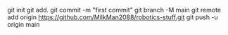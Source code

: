 git init
git add.
git commit -m "first commit"
git branch -M main
git remote add origin
https://github.com/MilkMan2088/robotics-stuff.git
git push -u origin main